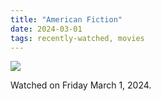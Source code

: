 ```yaml
---
title: "American Fiction"
date: 2024-03-01
tags: recently-watched, movies
---
```


 <p><img src="https://a.ltrbxd.com/resized/film-poster/9/5/2/8/1/2/952812-american-fiction-0-600-0-900-crop.jpg?v=fbc2c6daf1"/></p> <p>Watched on Friday March 1, 2024.</p>